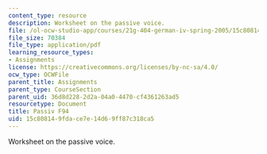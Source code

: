 ```yaml
---
content_type: resource
description: Worksheet on the passive voice.
file: /ol-ocw-studio-app/courses/21g-404-german-iv-spring-2005/15c808149fdace7e14d69ff87c318ca5_MIT21G_404S05_passiv.pdf
file_size: 70384
file_type: application/pdf
learning_resource_types:
- Assignments
license: https://creativecommons.org/licenses/by-nc-sa/4.0/
ocw_type: OCWFile
parent_title: Assignments
parent_type: CourseSection
parent_uid: 36d8d228-2d2a-04a0-4470-cf4361263ad5
resourcetype: Document
title: Passiv F94
uid: 15c80814-9fda-ce7e-14d6-9ff87c318ca5
---
```

Worksheet on the passive voice.